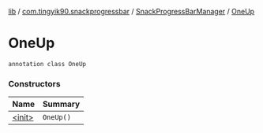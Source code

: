 [lib](../../../index.md) / [com.tingyik90.snackprogressbar](../../index.md) / [SnackProgressBarManager](../index.md) / [OneUp](.)

# OneUp

`annotation class OneUp`

### Constructors

| Name | Summary |
|---|---|
| [&lt;init&gt;](-init-.md) | `OneUp()` |

